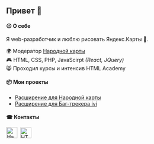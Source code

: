 ## Привет 👋

<!--
**Dmitry-407/Dmitry-407** is a ✨ _special_ ✨ repository because its `README.md` (this file) appears on your GitHub profile.

Here are some ideas to get you started:

- 🔭 I’m currently working on ...
- 🌱 I’m currently learning ...
- 👯 I’m looking to collaborate on ...
- 🤔 I’m looking for help with ...
- 💬 Ask me about ...
- 📫 How to reach me: ...
- 😄 Pronouns: ...
- ⚡ Fun fact: ...
-->

#### 😉 О себе
Я web-разработчик и люблю рисовать Яндекс.Карты 💖.

🌍 Модератор [Народной карты](https://n.maps.yandex.ru/#!/users/demon7010)<br>
🎮 HTML, CSS, PHP, JavaScirpt _(React, JQuery)_<br>
😸 Проходил курсы и интенсив HTML Academy<br>


#### 📦 Мои проекты

* [Расширение для Народной карты](https://github.com/Dmitry-407/nmap)
* [Расширение для Баг-трекера ivi](https://github.com/Dmitry-407/Betatest-ivi-Redmine)


#### ☎ Контакты

<a href="https://n.maps.yandex.ru/#!/users/demon7010" title="Народная карта"><img width="30" height="30" src="https://user-images.githubusercontent.com/52531675/179037243-a6b36a03-5c36-4421-ad0e-0bab82b9b7dd.png" alt="Народная карта"/></a>&nbsp;
<a href="https://htmlacademy.ru/profile/_dmitry" title="HTML Academy"><img width="30" height="29" src="https://user-images.githubusercontent.com/52531675/179049388-578a96bc-3a2b-407f-8d3c-c6ef26aeb68c.png" alt="HTML Academy"/></a>&nbsp;
